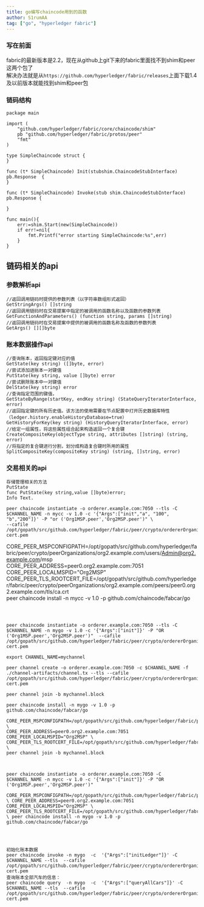 ```yaml
---
title: go编写chaincode用到的函数
author: S1rumAA
tag: ["go", "hyperledger fabric"]
---
```

### 写在前面
fabric的最新版本是2.2，现在从github上git下来的fabric里面找不到shim和peer这两个包了  
解决办法就是从`https://github.com/hyperledger/fabric/releases`上面下载1.4及以前版本就能找到shim和peer包
### 链码结构
```
package main

import (
	"github.com/hyperledger/fabric/core/chaincode/shim"
	pb "github.com/hyperledger/fabric/protos/peer"
	"fmt"
)

type SimpleChaincode struct {
}

func (t* SimpleChaincode) Init(stubshim.ChaincodeStubInterface) pb.Response  {
}

func (t* SimpleChaincode) Invoke(stub shim.ChaincodeStubInterface) pb.Response {

}

func main(){
	err:=shim.Start(new(SimpleChaincode))
	if err!=nil{
		fmt.Printf("error starting SimpleChaincode:%s",err)
	}
}
```
## 链码相关的api
### 参数解析api
```
//返回调用链码时提供的参数列表（以字符串数组形式返回）
GetStringArgs() []string
//返回调用链码时在交易提案中指定的被调用的函数名称以及函数的参数列表
GetFunctionAndParameters() (function string, params []string)
//返回调用链码时在交易提案中提供的被调用的函数名称及函数的参数列表
GetArgs() [][]byte
```
### 账本数据操作api
```
//查询账本，返回指定键对应的值
GetState(key string) ([]byte, error)
//尝试添加进账本一对键值
PutState(key string, value []byte) error
//尝试删除账本中一对键值
DelState(key string) error
//查询指定范围的键值，
GetStateByRange(startKey, endKey string) (StateQueryIteratorInterface, error)
//返回指定键的所有历史值。该方法的使用需要在节点配置中打开历史数据库特性（ledger.history.enableHistoryDatabase=true）
GetHistoryForKey(key string) (HistoryQueryIteratorInterface, error)
//给定一组属性，将这些属性组合起来构造返回一个复合键
CreateCompositeKey(objectType string, attributes []string) (string, error)
//将指定的复合键进行分割，划分成构造复合键时所用的属性
SplitCompositeKey(compositeKey string) (string, []string, error)
```
### 交易相关的api
```
存储管理相关的方法
PutState
func PutState(key string,value []byte)error;
Info Text.

peer chaincode instantiate -o orderer.example.com:7050 --tls -C $CHANNEL_NAME -n mycc -v 1.0 -c '{"Args":["init","a", "100", "b","200"]}' -P "or ('Org1MSP.peer','Org2MSP.peer')" \
--cafile /opt/gopath/src/github.com/hyperledger/fabric/peer/crypto/ordererOrganizations/example.com/orderers/orderer.example.com/msp/tlscacerts/tlsca.example.com-cert.pem
```
CORE_PEER_MSPCONFIGPATH=/opt/gopath/src/github.com/hyperledger/fabric/peer/crypto/peerOrganizations/org2.example.com/users/Admin@org2.example.com/msp \
CORE_PEER_ADDRESS=peer0.org2.example.com:7051 CORE_PEER_LOCALMSPID="Org2MSP" \
CORE_PEER_TLS_ROOTCERT_FILE=/opt/gopath/src/github.com/hyperledger/fabric/peer/crypto/peerOrganizations/org2.example.com/peers/peer0.org2.example.com/tls/ca.crt \
peer chaincode install -n mycc -v 1.0 -p github.com/chaincode/fabcar/go

```



peer chaincode instantiate -o orderer.example.com:7050 --tls -C $CHANNEL_NAME -n mygo -v 1.0 -c '{"Args":["init"]}' -P "OR ('Org1MSP.peer','Org2MSP.peer')"  --cafile /opt/gopath/src/github.com/hyperledger/fabric/peer/crypto/ordererOrganizations/example.com/orderers/orderer.example.com/msp/tlscacerts/tlsca.example.com-cert.pem

export CHANNEL_NAME=mychannel

peer channel create -o orderer.example.com:7050 -c $CHANNEL_NAME -f ./channel-artifacts/channel.tx --tls --cafile /opt/gopath/src/github.com/hyperledger/fabric/peer/crypto/ordererOrganizations/example.com/orderers/orderer.example.com/msp/tlscacerts/tlsca.example.com-cert.pem

peer channel join -b mychannel.block

peer chaincode install -n mygo -v 1.0 -p github.com/chaincode/fabcar/go

CORE_PEER_MSPCONFIGPATH=/opt/gopath/src/github.com/hyperledger/fabric/peer/crypto/peerOrganizations/org2.example.com/users/Admin@org2.example.com/msp \
CORE_PEER_ADDRESS=peer0.org2.example.com:7051 CORE_PEER_LOCALMSPID="Org2MSP" \
CORE_PEER_TLS_ROOTCERT_FILE=/opt/gopath/src/github.com/hyperledger/fabric/peer/crypto/peerOrganizations/org2.example.com/peers/peer0.org2.example.com/tls/ca.crt \
peer channel join -b mychannel.block



peer chaincode instantiate -o orderer.example.com:7050 -C $CHANNEL_NAME -n mycc -v 1.0 -c '{"Args":["init"]}' -P "OR ('Org1MSP.peer','Org2MSP.peer')"

CORE_PEER_MSPCONFIGPATH=/opt/gopath/src/github.com/hyperledger/fabric/peer/crypto/peerOrganizations/org2.example.com/users/Admin@org2.example.com/msp \ CORE_PEER_ADDRESS=peer0.org2.example.com:7051 CORE_PEER_LOCALMSPID="Org2MSP" \ CORE_PEER_TLS_ROOTCERT_FILE=/opt/gopath/src/github.com/hyperledger/fabric/peer/crypto/peerOrganizations/org2.example.com/peers/peer0.org2.example.com/tls/ca.crt \ peer chaincode install -n mygo -v 1.0 -p github.com/chaincode/fabcar/go




初始化账本数据
peer chaincode invoke -n mygo  -c  '{"Args":["initLedger"]}' -C $CHANNEL_NAME --tls  --cafile /opt/gopath/src/github.com/hyperledger/fabric/peer/crypto/ordererOrganizations/example.com/orderers/orderer.example.com/msp/tlscacerts/tlsca.example.com-cert.pem
查询账本全部汽车的信息：
peer chaincode query  -n mygo  -c  '{"Args":["queryAllCars"]}' -C $CHANNEL_NAME --tls  --cafile /opt/gopath/src/github.com/hyperledger/fabric/peer/crypto/ordererOrganizations/example.com/orderers/orderer.example.com/msp/tlscacerts/tlsca.example.com-cert.pem
```